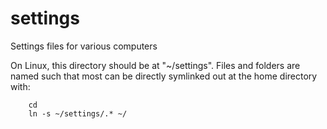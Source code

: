 # settings
Settings files for various computers

On Linux, this directory should be at "~/settings". Files and folders
are named such that most can be directly symlinked out at the home
directory with:

        cd
        ln -s ~/settings/.* ~/
